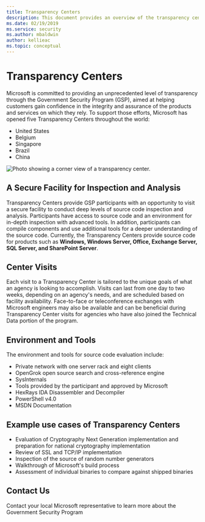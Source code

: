 ```yaml
---
title: Transparency Centers
description: This document provides an overview of the transparency centers throughout the world for the Government Security Program.
ms.date: 02/19/2019
ms.service: security
ms.author: mbaldwin
author: kellieac
ms.topic: conceptual
---
```


# Transparency Centers

Microsoft is committed to providing an unprecedented level of transparency through the Government Security Program (GSP), aimed at helping customers gain confidence in the integrity and assurance of the products and services on which they rely. To support those efforts, Microsoft has opened five Transparency Centers throughout the world: 
 - United States
 - Belgium
 - Singapore
 - Brazil
 - China
 
![Photo showing a corner view of a transparency center.](../media/security-gsp/contentTransparencyCenters.png)

## A Secure Facility for Inspection and Analysis

Transparency Centers provide GSP participants with an opportunity to visit a secure facility to conduct deep levels of source code inspection and analysis. Participants have access to source code and an environment for in-depth inspection with advanced tools. In addition, participants can compile components and use additional tools for a deeper understanding of the source code. Currently, the Transparency Centers provide source code for products such as **Windows, Windows Server, Office, Exchange Server, SQL Server, and SharePoint Server**.

## Center Visits

Each visit to a Transparency Center is tailored to the unique goals of what an agency is looking to accomplish. Visits can last from one day to two weeks, depending on an agency's needs, and are scheduled based on facility availability. Face-to-face or teleconference exchanges with Microsoft engineers may also be available and can be beneficial during Transparency Center visits for agencies who have also joined the Technical Data portion of the program.

## Environment and Tools

The environment and tools for source code evaluation include:
 - Private network with one server rack and eight clients
 - OpenGrok open source search and cross-reference engine
 - SysInternals
 - Tools provided by the participant and approved by Microsoft
 - HexRays IDA Disassembler and Decompiler
 - PowerShell v4.0
 - MSDN Documentation

## Example use cases of Transparency Centers

 - Evaluation of Cryptography Next Generation implementation and preparation for national cryptography implementation
 - Review of SSL and TCP/IP implementation
 - Inspection of the source of random number generators
 - Walkthrough of Microsoft's build process
 - Assessment of individual binaries to compare against shipped binaries

## Contact Us

Contact your local Microsoft representative to learn more about the Government Security Program
